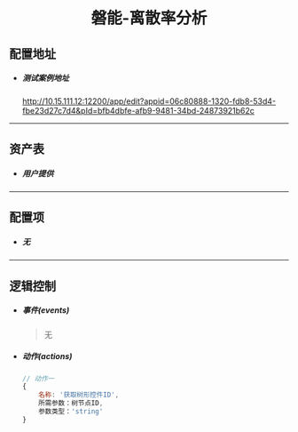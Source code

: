 <h1 align="center">磐能-离散率分析</h1>

## 配置地址

- ##### 测试案例地址

  http://10.15.111.12:12200/app/edit?appid=06c80888-1320-fdb8-53d4-fbe23d27c7d4&pId=bfb4dbfe-afb9-9481-34bd-24873921b62c


------

## 资产表

- ##### 用户提供


------

## 配置项

- ##### 无

------

## 逻辑控制

- ##### 事件(events)

  > 无

- ##### 动作(actions)

  ```javascript
  // 动作一
  {
      名称: '获取树形控件ID',
      所需参数：树节点ID,
      参数类型：'string'
  }
  ```
  
  

